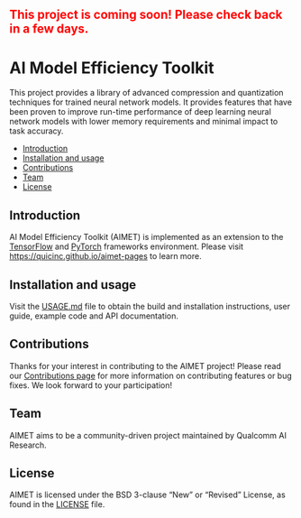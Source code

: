 ## <span style="color:red">**This project is coming soon! Please check back in a few days.**</span> ##

# AI Model Efficiency Toolkit
This project provides a library of advanced compression and quantization techniques for trained neural network models. It provides features that have been proven to improve run-time performance of deep learning neural network models with lower memory requirements and minimal impact to task accuracy.

- [Introduction](#introduction)
- [Installation and usage](#installation-and-usage)
- [Contributions](#contributions)
- [Team](#team)
- [License](#license)

## Introduction
AI Model Efficiency Toolkit (AIMET) is implemented as an extension to the [TensorFlow](https://www.tensorflow.org) and [PyTorch](https://pytorch.org) frameworks environment. Please visit https://quicinc.github.io/aimet-pages to learn more.

## Installation and usage
Visit the [USAGE.md](USAGE.md) file to obtain the build and installation instructions, user guide, example code and API documentation.

## Contributions
Thanks for your interest in contributing to the AIMET project! Please read our [Contributions page](CONTRIBUTING.md) for more information on contributing features or bug fixes. We look forward to your participation!

## Team
AIMET aims to be a community-driven project maintained by Qualcomm AI Research.

## License
AIMET is licensed under the BSD 3-clause “New” or “Revised” License, as found in the [LICENSE](LICENSE) file.
